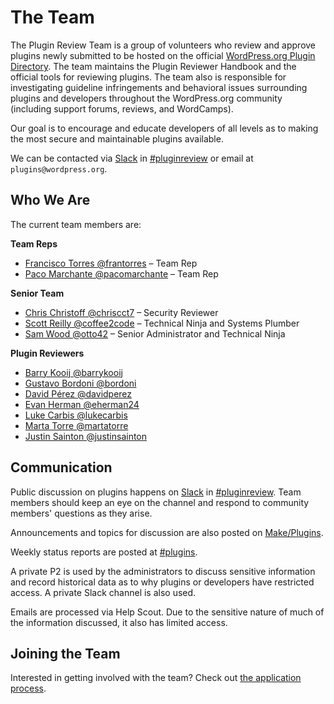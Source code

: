 # The Team

The Plugin Review Team is a group of volunteers who review and approve plugins newly submitted to be hosted on the official [WordPress.org Plugin Directory](https://wordpress.org/plugins/). The team maintains the Plugin Reviewer Handbook and the official tools for reviewing plugins. The team also is responsible for investigating guideline infringements and behavioral issues surrounding plugins and developers throughout the WordPress.org community (including support forums, reviews, and WordCamps).

Our goal is to encourage and educate developers of all levels as to making the most secure and maintainable plugins available.

We can be contacted via [Slack](https://make.wordpress.org/chat/) in [#pluginreview](https://wordpress.slack.com/messages/pluginreview/) or email at `plugins@wordpress.org`.

## Who We Are

The current team members are:

**Team Reps**

* [Francisco Torres @frantorres](https://profiles.wordpress.org/frantorres/) – Team Rep
* [Paco Marchante @pacomarchante](https://profiles.wordpress.org/pacomarchante/) – Team Rep

**Senior Team**

* [Chris Christoff @chriscct7](https://profiles.wordpress.org/chriscct7/) – Security Reviewer
* [Scott Reilly @coffee2code](https://profiles.wordpress.org/coffee2code/) – Technical Ninja and Systems Plumber
* [Sam Wood @otto42](https://profiles.wordpress.org/otto42/) – Senior Administrator and Technical Ninja

**Plugin Reviewers**

* [Barry Kooij @barrykooij](https://profiles.wordpress.org/barrykooij/)
* [Gustavo Bordoni @bordoni](https://profiles.wordpress.org/bordoni/)
* [David Pérez @davidperez](https://profiles.wordpress.org/davidperez/)
* [Evan Herman @eherman24](https://profiles.wordpress.org/eherman24/)
* [Luke Carbis @lukecarbis](https://profiles.wordpress.org/lukecarbis/)
* [Marta Torre @martatorre](https://profiles.wordpress.org/martatorre/)
* [Justin Sainton @justinsainton](https://profiles.wordpress.org/justinsainton/)

## Communication

Public discussion on plugins happens on [Slack](https://make.wordpress.org/chat/) in [#pluginreview](https://wordpress.slack.com/archives/C1LBM36LC). Team members should keep an eye on the channel and respond to community members' questions as they arise.

Announcements and topics for discussion are also posted on [Make/Plugins](https://make.wordpress.org/plugins/).

Weekly status reports are posted at [#plugins](https://make.wordpress.org/updates/tag/plugins/).

A private P2 is used by the administrators to discuss sensitive information and record historical data as to why plugins or developers have restricted access. A private Slack channel is also used.

Emails are processed via Help Scout. Due to the sensitive nature of much of the information discussed, it also has limited access.

## Joining the Team

Interested in getting involved with the team? Check out [the application process](https://make.wordpress.org/plugins/handbook/apply/).
